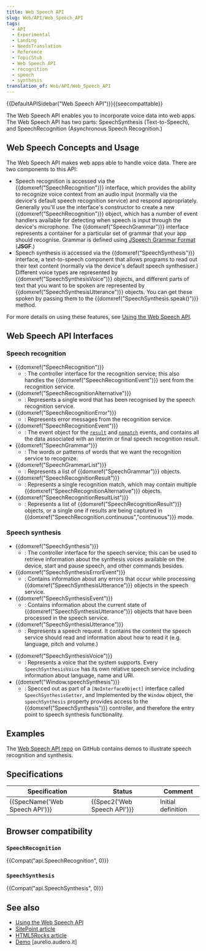 ```yaml
---
title: Web Speech API
slug: Web/API/Web_Speech_API
tags:
  - API
  - Experimental
  - Landing
  - NeedsTranslation
  - Reference
  - TopicStub
  - Web Speech API
  - recognition
  - speech
  - synthesis
translation_of: Web/API/Web_Speech_API
---
```

{{DefaultAPISidebar("Web Speech API")}}{{seecompattable}}

The Web Speech API enables you to incorporate voice data into web apps. The Web Speech API has two parts: SpeechSynthesis (Text-to-Speech), and SpeechRecognition (Asynchronous Speech Recognition.)

## Web Speech Concepts and Usage

The Web Speech API makes web apps able to handle voice data. There are two components to this API:

- Speech recognition is accessed via the {{domxref("SpeechRecognition")}} interface, which provides the ability to recognize voice context from an audio input (normally via the device's default speech recognition service) and respond appropriately. Generally you'll use the interface's constructor to create a new {{domxref("SpeechRecognition")}} object, which has a number of event handlers available for detecting when speech is input through the device's microphone. The {{domxref("SpeechGrammar")}} interface represents a container for a particular set of grammar that your app should recognise. Grammar is defined using [JSpeech Grammar Format](http://www.w3.org/TR/jsgf/) (**JSGF**.)
- Speech synthesis is accessed via the {{domxref("SpeechSynthesis")}} interface, a text-to-speech component that allows programs to read out their text content (normally via the device's default speech synthesiser.) Different voice types are represented by {{domxref("SpeechSynthesisVoice")}} objects, and different parts of text that you want to be spoken are represented by {{domxref("SpeechSynthesisUtterance")}} objects. You can get these spoken by passing them to the {{domxref("SpeechSynthesis.speak()")}} method.

For more details on using these features, see [Using the Web Speech API](/es/docs/Web/API/Web_Speech_API/Using_the_Web_Speech_API).

## Web Speech API Interfaces

### Speech recognition

- {{domxref("SpeechRecognition")}}
  - : The controller interface for the recognition service; this also handles the {{domxref("SpeechRecognitionEvent")}} sent from the recognition service.
- {{domxref("SpeechRecognitionAlternative")}}
  - : Represents a single word that has been recognised by the speech recognition service.
- {{domxref("SpeechRecognitionError")}}
  - : Represents error messages from the recognition service.
- {{domxref("SpeechRecognitionEvent")}}
  - : The event object for the [`result`](/es/docs/Web/Reference/Events/result) and [`nomatch`](/es/docs/Web/Reference/Events/nomatch) events, and contains all the data associated with an interim or final speech recognition result.
- {{domxref("SpeechGrammar")}}
  - : The words or patterns of words that we want the recognition service to recognize.
- {{domxref("SpeechGrammarList")}}
  - : Represents a list of {{domxref("SpeechGrammar")}} objects.
- {{domxref("SpeechRecognitionResult")}}
  - : Represents a single recognition match, which may contain multiple {{domxref("SpeechRecognitionAlternative")}} objects.
- {{domxref("SpeechRecognitionResultList")}}
  - : Represents a list of {{domxref("SpeechRecognitionResult")}} objects, or a single one if results are being captured in {{domxref("SpeechRecognition.continuous","continuous")}} mode.

### Speech synthesis

- {{domxref("SpeechSynthesis")}}
  - : The controller interface for the speech service; this can be used to retrieve information about the synthesis voices available on the device, start and pause speech, and other commands besides.
- {{domxref("SpeechSynthesisErrorEvent")}}
  - : Contains information about any errors that occur while processing {{domxref("SpeechSynthesisUtterance")}} objects in the speech service.
- {{domxref("SpeechSynthesisEvent")}}
  - : Contains information about the current state of {{domxref("SpeechSynthesisUtterance")}} objects that have been processed in the speech service.
- {{domxref("SpeechSynthesisUtterance")}}
  - : Represents a speech request. It contains the content the speech service should read and information about how to read it (e.g. language, pitch and volume.)

<!---->

- {{domxref("SpeechSynthesisVoice")}}
  - : Represents a voice that the system supports. Every `SpeechSynthesisVoice` has its own relative speech service including information about language, name and URI.
- {{domxref("Window.speechSynthesis")}}
  - : Specced out as part of a `[NoInterfaceObject]` interface called `SpeechSynthesisGetter`, and Implemented by the `Window` object, the `speechSynthesis` property provides access to the {{domxref("SpeechSynthesis")}} controller, and therefore the entry point to speech synthesis functionality.

## Examples

The [Web Speech API repo](https://github.com/mdn/web-speech-api/) on GitHub contains demos to illustrate speech recognition and synthesis.

## Specifications

| Specification                            | Status                               | Comment            |
| ---------------------------------------- | ------------------------------------ | ------------------ |
| {{SpecName('Web Speech API')}} | {{Spec2('Web Speech API')}} | Initial definition |

## Browser compatibility

### `SpeechRecognition`

{{Compat("api.SpeechRecognition", 0)}}

### `SpeechSynthesis`

{{Compat("api.SpeechSynthesis", 0)}}

## See also

- [Using the Web Speech API](/es/docs/Web/API/Web_Speech_API/Using_the_Web_Speech_API)
- [SitePoint article](http://www.sitepoint.com/talking-web-pages-and-the-speech-synthesis-api/)
- [HTML5Rocks article](http://updates.html5rocks.com/2014/01/Web-apps-that-talk---Introduction-to-the-Speech-Synthesis-API)
- [Demo](http://aurelio.audero.it/demo/speech-synthesis-api-demo.html) \[aurelio.audero.it]
